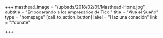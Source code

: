 +++
masthead_image = "/uploads/2018/02/05/Masthead-Home.jpg"
subtitle = "Empoderando a los empresarios de Tico."
title = "Vive el Sueño"
type = "homepage"
[call_to_action_button]
label = "Haz una donación"
link = "#donate"

+++
